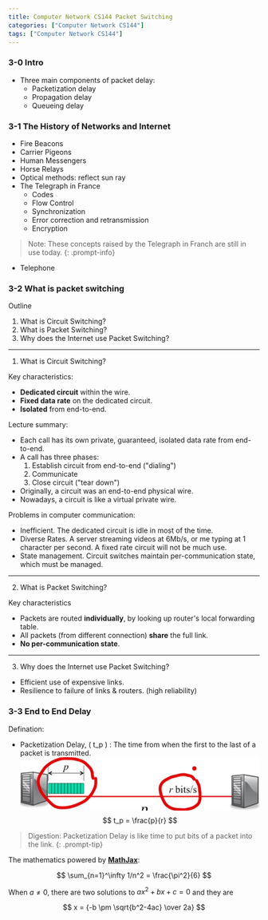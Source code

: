 ```yaml
---
title: Computer Network CS144 Packet Switching
categories: ["Computer Network CS144"]
tags: ["Computer Network CS144"]
---
```


### 3-0 Intro

- Three main components of packet delay:
    - Packetization delay
    - Propagation delay
    - Queueing delay

### 3-1 The History of Networks and Internet

- Fire Beacons
- Carrier Pigeons
- Human Messengers
- Horse Relays
- Optical methods: reflect sun ray
- The Telegraph in France
    - Codes
    - Flow Control
    - Synchronization
    - Error correction and retransmission
    - Encryption
> Note: These concepts raised by the Telegraph in Franch are still in use today.
{: .prompt-info}
- Telephone

### 3-2 What is packet switching

Outline
1. What is Circuit Switching?
2. What is Packet Switching?
3. Why does the Internet use Packet Switching?

---

1. What is Circuit Switching?

Key characteristics:
- **Dedicated circuit** within the wire.
- **Fixed data rate** on the dedicated circuit.
- **Isolated** from end-to-end.

Lecture summary:
- Each call has its own private, guaranteed, isolated data rate from end-to-end.
- A call has three phases:
    1. Establish circuit from end-to-end ("dialing")
    2. Communicate
    3. Close circuit ("tear down")
- Originally, a circuit was an end-to-end physical wire.
- Nowadays, a circuit is like a virtual private wire.

Problems in computer communication:
- Inefficient. The dedicated circuit is idle in most of the time.
- Diverse Rates. A server streaming videos at 6Mb/s, or me typing at 1 character per second. A fixed rate circuit will not be much use.
- State management. Circuit switches maintain per-communication state, which must be managed.

---

2. What is Packet Switching?

Key characteristics
- Packets are routed **individually**, by looking up router's local forwarding table.
- All packets (from different connection) **share** the full link.
- **No per-communication state**.

---

3. Why does the Internet use Packet Switching?

- Efficient use of expensive links.
- Resilience to failure of links & routers. (high reliability)

### 3-3 End to End Delay

Defination:
- Packetization Delay, \( t_p \) : The time from when the first to the last of a packet is transmitted.
![packetization-delay.png](\assets\img\post\CS144\packet-switch-note\packetization-delay.png)
$$ t_p = \frac{p}{r} $$

> Digestion: Packetization Delay is like time to put bits of a packet into the link. 
{: .prompt-tip}

The mathematics powered by [**MathJax**](https://www.mathjax.org/):

$$ \sum_{n=1}^\infty 1/n^2 = \frac{\pi^2}{6} $$

When $a \ne 0$, there are two solutions to $ax^2 + bx + c = 0$ and they are

$$ x = {-b \pm \sqrt{b^2-4ac} \over 2a} $$